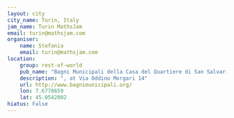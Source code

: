```yaml
---
layout: city                                           
city_name: Turin, Italy                                                          
jam_name: Turin MathsJam
email: turin@mathsjam.com
organiser:
    name: Stefania
    email: turin@mathsjam.com
location:
    group: rest-of-world
    pub_name: "Bagni Municipali della Casa del Quartiere di San Salvario"
    description: ", at Via Oddino Morgari 14"
    url: http://www.bagnimunicipali.org/
    lon: 7.6778659
    lat: 45.0542002
hiatus: False
---
```

